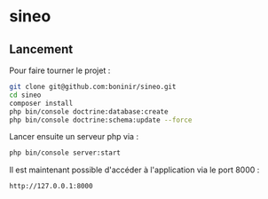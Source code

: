 sineo
=====

## Lancement

Pour faire tourner le projet :

```bash
git clone git@github.com:boninir/sineo.git
cd sineo
composer install
php bin/console doctrine:database:create
php bin/console doctrine:schema:update --force
```

Lancer ensuite un serveur php via :

```bash
php bin/console server:start
```

Il est maintenant possible d'accéder à l'application via le port 8000 :

```
http://127.0.0.1:8000
```
